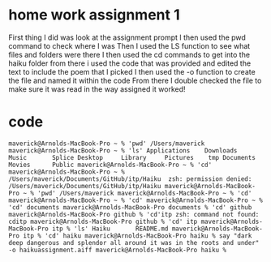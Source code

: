 # home work assignment 1 
First thing I did was look at the assignment prompt
I then used the pwd command to check where I was 
Then I used the LS function to see what files and folders were there 
I then used the cd commands to get into the haiku folder 
from there i used the code that was provided and edited the text to include the poem that I picked 
I then used the -o function to create the file and named it within the code 
From there I double checked the file to make sure it was read in the way assigned 
it worked! 
# code 
`maverick@Arnolds-MacBook-Pro ~ % 'pwd'
/Users/maverick
maverick@Arnolds-MacBook-Pro ~ % 'ls'
Applications	Downloads	Music		Splice
Desktop		Library		Pictures	tmp
Documents	Movies		Public
maverick@Arnolds-MacBook-Pro ~ % 'cd'
maverick@Arnolds-MacBook-Pro ~ % /Users/maverick/Documents/GitHub/itp/Haiku 
zsh: permission denied: /Users/maverick/Documents/GitHub/itp/Haiku
maverick@Arnolds-MacBook-Pro ~ % 'pwd'
/Users/maverick
maverick@Arnolds-MacBook-Pro ~ % 'cd'
maverick@Arnolds-MacBook-Pro ~ % 'cd'
maverick@Arnolds-MacBook-Pro ~ % 'cd' documents
maverick@Arnolds-MacBook-Pro documents % 'cd' github
maverick@Arnolds-MacBook-Pro github % 'cd'itp
zsh: command not found: cditp
maverick@Arnolds-MacBook-Pro github % 'cd' itp
maverick@Arnolds-MacBook-Pro itp % 'ls'
Haiku		README.md
maverick@Arnolds-MacBook-Pro itp % 'cd' haiku
maverick@Arnolds-MacBook-Pro haiku % say "dark deep dangerous and splendor all around it was in the roots and under" -o haikuassignment.aiff
maverick@Arnolds-MacBook-Pro haiku % 
`